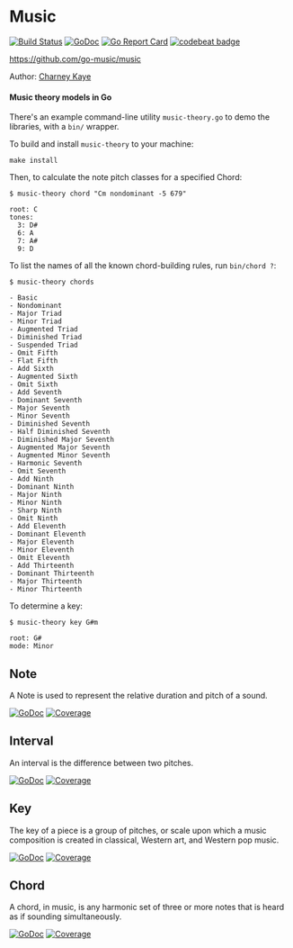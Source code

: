 # Music 

[![Build Status](https://travis-ci.org/go-music/music.svg?branch=master)](https://travis-ci.org/go-music/music) [![GoDoc](https://godoc.org/github.com/go-music/music?status.svg)](https://godoc.org/github.com/go-music/music) [![Go Report Card](https://goreportcard.com/badge/github.com/go-music/music)](https://goreportcard.com/report/github.com/go-music/music) [![codebeat badge](https://codebeat.co/badges/f5c88d18-fff5-4bc6-affb-cdc55488f429)](https://codebeat.co/projects/github-com-go-music-music)

https://github.com/go-music/music

Author: [Charney Kaye](http://w.charney.io)

#### Music theory models in Go

There's an example command-line utility `music-theory.go` to demo the libraries, with a `bin/` wrapper.

To build and install `music-theory` to your machine:

    make install

Then, to calculate the note pitch classes for a specified Chord:

    $ music-theory chord "Cm nondominant -5 679"
    
    root: C
    tones:
      3: D#
      6: A
      7: A#
      9: D

To list the names of all the known chord-building rules, run `bin/chord ?`:

    $ music-theory chords
    
    - Basic
    - Nondominant
    - Major Triad
    - Minor Triad
    - Augmented Triad
    - Diminished Triad
    - Suspended Triad
    - Omit Fifth
    - Flat Fifth
    - Add Sixth
    - Augmented Sixth
    - Omit Sixth
    - Add Seventh
    - Dominant Seventh
    - Major Seventh
    - Minor Seventh
    - Diminished Seventh
    - Half Diminished Seventh
    - Diminished Major Seventh
    - Augmented Major Seventh
    - Augmented Minor Seventh
    - Harmonic Seventh
    - Omit Seventh
    - Add Ninth
    - Dominant Ninth
    - Major Ninth
    - Minor Ninth
    - Sharp Ninth
    - Omit Ninth
    - Add Eleventh
    - Dominant Eleventh
    - Major Eleventh
    - Minor Eleventh
    - Omit Eleventh
    - Add Thirteenth
    - Dominant Thirteenth
    - Major Thirteenth
    - Minor Thirteenth

To determine a key:

    $ music-theory key G#m
    
    root: G#
    mode: Minor

## Note

A Note is used to represent the relative duration and pitch of a sound.

[![GoDoc](https://godoc.org/github.com/go-music/music/theory/note?status.svg)](https://godoc.org/github.com/go-music/music/theory/note) [![Coverage](https://img.shields.io/badge/coverage-100%-brightgreen.svg?style=flat)](https://gocover.io/github.com/go-music/music/theory/note)

## Interval

An interval is the difference between two pitches.

[![GoDoc](https://godoc.org/github.com/go-music/music/theory/interval?status.svg)](https://godoc.org/github.com/go-music/music/theory/interval) [![Coverage](https://img.shields.io/badge/coverage-100%-brightgreen.svg?style=flat)](https://gocover.io/github.com/go-music/music/theory/interval)

## Key

The key of a piece is a group of pitches, or scale upon which a music composition is created in classical, Western art, and Western pop music.

[![GoDoc](https://godoc.org/github.com/go-music/music/theory/key?status.svg)](https://godoc.org/github.com/go-music/music/theory/key) [![Coverage](https://img.shields.io/badge/coverage-100%-brightgreen.svg?style=flat)](https://gocover.io/github.com/go-music/music/theory/key)

## Chord

A chord, in music, is any harmonic set of three or more notes that is heard as if sounding simultaneously.

[![GoDoc](https://godoc.org/github.com/go-music/music/theory/chord?status.svg)](https://godoc.org/github.com/go-music/music/theory/chord) [![Coverage](https://img.shields.io/badge/coverage-100%-brightgreen.svg?style=flat)](https://gocover.io/github.com/go-music/music/theory/chord)
